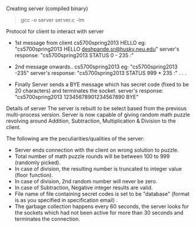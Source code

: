 
Creating server (compiled binary)
> gcc -o server server.c -lm 


Protocol for client to interact with server
- 1st message from client cs5700spring2013 HELLO <huskyID>
	eg: "cs5700spring2013 HELLO deshpande.sr@husky.neu.edu" 
	server's response: "cs5700spring2013 STATUS 0 - 235 <IP>:<port>" 

- 2nd message onwards.. cs5700spring2013 <solution to math puzzle>
	eg: "cs5700spring2013 -235" 
	server's response: "cs5700spring2013 STATUS 999 * 235 <IP>:<port>" 
. 
. 
. 

- Finally Server sends a BYE message which has secret code (fixed to be 20
  characters) and terminates the socket. 
	server's response: "cs5700spring2013 12345678901234567890 BYE" 


Details of server 
The server is rebuilt to be select based from the previous multi-process 
version. Server is now capable of giving random math puzzle revolving 
around Addition, Subtraction, Multiplication & Division to the client. 

The following are the peculiarities/qualities of the server: 
- Server ends connection with the client on wrong solution to puzzle. 
- Total number of math puzzle rounds will be between 100 to 999 
  (randomly picked). 
- In case of division, the resulting number is truncated to integer 
  value (floor function). 
- In case of division, 2nd random number will never be zero. 
- In case of Subtraction, Negative integer results are valid. 
- File name of file containing secret codes is set to be "database" 
  (format is as you specified in specification email) .
- The garbage collection happens every 60 seconds, the server looks for 
  the sockets which had not been active for more than 30 seconds and 
  terminates the connection.


